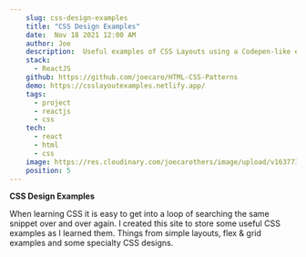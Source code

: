 ```yaml
---
    slug: css-design-examples
    title: "CSS Design Examples"
    date:  Nov 18 2021 12:00 AM
    author: Joe
    description:  Useful examples of CSS Layouts using a Codepen-like editor for  interactivity.
    stack: 
      - ReactJS
    github: https://github.com/joecaro/HTML-CSS-Patterns
    demo: https://csslayoutexamples.netlify.app/
    tags:
      - project
      - reactjs
      - css
    tech:
      - react
      - html
      - css
    image: https://res.cloudinary.com/joecarothers/image/upload/v1637734940/misc/Screenshot_2021-11-24_012200_emz6vf.png
    position: 5
---
```


**CSS Design Examples**

When learning CSS it is easy to get into a loop of searching the same snippet over and over again. I created this site to store some useful CSS examples as I learned them. Things from simple layouts, flex & grid examples and some specialty CSS designs.
